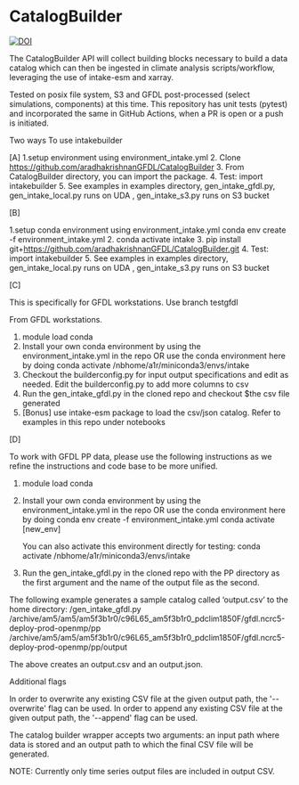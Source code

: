 # CatalogBuilder
[![DOI](https://zenodo.org/badge/DOI/10.5281/zenodo.5196586.svg)](https://doi.org/10.5281/zenodo.5196586)

The CatalogBuilder API will collect building blocks necessary to build a data catalog which can then be ingested in climate analysis scripts/workflow, leveraging the use of intake-esm and xarray.

Tested on posix file system, S3 and GFDL post-processed (select simulations, components) at this time. 
This repository has unit tests (pytest) and incorporated the same in GitHub Actions, when a PR is open or a push is initiated.

Two ways To use intakebuilder

[A]
1.setup environment using environment_intake.yml
2. Clone https://github.com/aradhakrishnanGFDL/CatalogBuilder
3. From CatalogBuilder directory, you can import the package. 
4. Test: import intakebuilder
5. See examples in examples directory, gen_intake_gfdl.py, gen_intake_local.py runs on UDA , gen_intake_s3.py  runs on S3 bucket

[B]

1.setup conda environment using environment_intake.yml
conda env create -f environment_intake.yml
2. conda activate intake
3. pip install git+https://github.com/aradhakrishnanGFDL/CatalogBuilder.git
4. Test: import intakebuilder 
5. See examples in examples directory, gen_intake_local.py runs on UDA , gen_intake_s3.py  runs on S3 bucket


[C]

This is specifically for GFDL workstations.
Use branch testgfdl

From GFDL workstations.

1. module load conda
2. Install your own conda  environment by using the environment_intake.yml in the repo OR use the conda environment here by doing 
    conda activate /nbhome/a1r/miniconda3/envs/intake 
3. Checkout the builderconfig.py for input output specifications and edit as needed. Edit the builderconfig.py to add more columns to csv  
4. Run the gen_intake_gfdl.py in the cloned repo and checkout $the csv file generated
5. [Bonus] use intake-esm package to load the csv/json catalog. Refer to examples in this repo under notebooks

[D]

To work with GFDL PP data, please use the following instructions as we refine the instructions and code base to be more unified.
1. module load conda
2. Install your own conda  environment by using the environment_intake.yml in the repo OR use the conda environment here by doing
    conda env create -f environment_intake.yml
    conda activate [new_env]

   You can also activate this environment directly for testing:
   conda activate /nbhome/a1r/miniconda3/envs/intake
4. Run the gen_intake_gfdl.py in the cloned repo with the PP directory as the first argument and the name of the output file as the second.  

The following example generates a sample catalog called ‘output.csv’ to the home directory: 
/gen_intake_gfdl.py /archive/am5/am5/am5f3b1r0/c96L65_am5f3b1r0_pdclim1850F/gfdl.ncrc5-deploy-prod-openmp/pp  /archive/am5/am5/am5f3b1r0/c96L65_am5f3b1r0_pdclim1850F/gfdl.ncrc5-deploy-prod-openmp/pp/output

The above creates an output.csv and an output.json. 

Additional flags 

In order to overwrite any existing CSV file at the given output path, the  '--overwrite' flag can be used.
In order to append any existing CSV file at the given output path, the  '--append' flag can be used.

The catalog builder wrapper accepts two arguments: an input path where data is stored and an output path to which the final CSV file will be generated.

NOTE: Currently only time series output files are included in output CSV.
 
